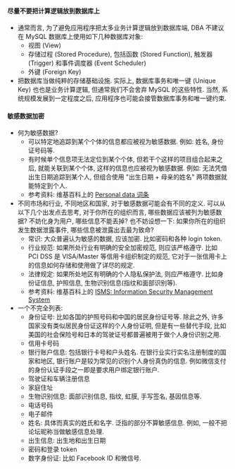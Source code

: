 
#### 尽量不要把计算逻辑放到数据库上
- 通常而言, 为了避免应用程序把太多业务计算逻辑放到数据库端, DBA 不建议在 MySQL 数据库上使用如下几种数据库对象:
  - 视图 (View)
  - 存储过程 (Stored Procedure), 包括函数 (Stored Function), 触发器 (Trigger) 和事件调度器 (Event Scheduler)
  - 外键 (Foreign Key)
- 把数据库当做纯粹的存储基础设施. 实际上, 数据库事务和唯一键 (Unique Key) 也也是业务计算逻辑, 但通常我们不会舍弃 MySQL 的这些特性. 当然, 系统规模发展到一定程度之后, 应用程序也可能会接管数据库事务和唯一键约束. 

#### 敏感数据加密
- 何为敏感数据? 
  - 可以特定地追踪到某个个体的信息都应被视为敏感数据. 例如: 姓名, 身份证号码等. 
  - 有时候单个信息项无法定位到某个个体, 但若干个这样的项目组合起来之后, 就能关联到某个个体, 这样的信息也应被视为敏感数据. 例如: 无法凭借出生日期追踪到某个人, 但组合使用 "出生日期 + 母亲的姓名" 两项数据就能特定到个人.
  - 参考资料: 维基百科上的 [Personal data 词条](https://en.wikipedia.org/wiki/Personal_data)
- 不同市场和行业, 不同地区和国家, 对于敏感数据可能会有不同的定义. 可以从以下几个出发点去思考, 对于你所在的组织而言, 哪些数据应该被列为敏感数据? 不妨化身为用户, 哪些信息不能丢掉? 也不妨设想一下: 如果你所在的组织发生数据泄露事件, 哪些信息被泄露出去最为致命?
  - 常识: 大众普遍认为敏感的数据, 应该加密. 比如密码和各种 login token.
  - 行业规范: 如果所处行业有明确的安全加密规范, 则应该严格遵守. 比如 PCI DSS 是 VISA/Master 等信用卡组织制定的规范, 它对于一张信用卡上的信息如何存储和使用做了详尽的规定.
  - 法律规定: 如果所处地区有明确的个人隐私保护法, 则应严格遵守. 比如身份证信息, 护照信息, 生物识别信息(指纹和面部识别等).
  - 参考资料: 维基百科上的 [ISMS: Information Security Management System](https://en.wikipedia.org/wiki/Information_security_management)
- 一个不完全列表:
  - 身份证号: 比如各国的护照号码和中国的居民身份证号等. 除此之外, 许多国家没有类似居民身份证这样的个人身份证明, 但是有一些替代手段, 比如美国的社会保险号和日本的驾驶证号都普遍被用于做个人身份识别之用.
  - 信用卡号码
  - 银行账户信息: 包括银行卡号和户头姓名. 在银行业实行实名注册制度的国家和地区, 银行账户是较为常见的识别个人身份真伪的信息. 例如微信支付的身份认证手段之一即是要求用户绑定银行账户.
  - 驾驶证和车辆注册信息
  - 家庭住址
  - 生物识别信息: 面部识别信息, 指纹, 虹膜, 手写签名, 基因信息等.
  - 电话号码
  - 电子邮件
  - 姓名: 具体而真实的姓氏和名字. 泛指的部分不算敏感信息. 例如, 一般不把论坛昵称当做敏感信息处理.
  - 出生信息: 出生地和出生日期
  - 密码和登录 token
  - 数字身份证: 比如 Facebook ID 和微信号.
